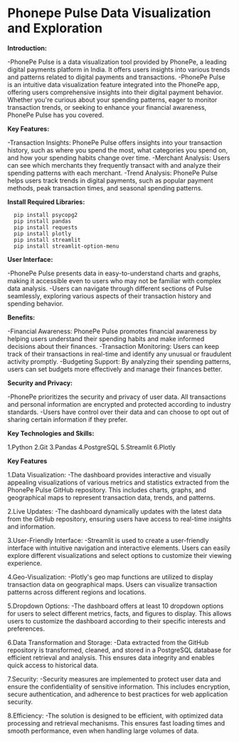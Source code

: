 # Phonepe Pulse Data Visualization and Exploration

**Introduction:**

-PhonePe Pulse is a data visualization tool provided by PhonePe, a leading digital payments platform in India. It offers users insights into various trends and patterns related to digital payments and transactions.
-PhonePe Pulse is an intuitive data visualization feature integrated into the PhonePe app, offering users comprehensive insights into their digital payment behavior. Whether you're curious about your spending patterns, eager to monitor transaction trends, or seeking to enhance your financial awareness, PhonePe Pulse has you covered.

**Key Features:**

-Transaction Insights: PhonePe Pulse offers insights into your transaction history, such as where you spend the most, what categories you spend on, and how your spending habits change over time.
-Merchant Analysis: Users can see which merchants they frequently transact with and analyze their spending patterns with each merchant.
-Trend Analysis: PhonePe Pulse helps users track trends in digital payments, such as popular payment methods, peak transaction times, and seasonal spending patterns.

**Install Required Libraries:**

      pip install psycopg2
      pip install pandas
      pip install requests
      pip install plotly
      pip install streamlit
      pip install streamlit-option-menu

**User Interface:**

-PhonePe Pulse presents data in easy-to-understand charts and graphs, making it accessible even to users who may not be familiar with complex data analysis.
-Users can navigate through different sections of Pulse seamlessly, exploring various aspects of their transaction history and spending behavior.

**Benefits:**

-Financial Awareness: PhonePe Pulse promotes financial awareness by helping users understand their spending habits and make informed decisions about their finances.
-Transaction Monitoring: Users can keep track of their transactions in real-time and identify any unusual or fraudulent activity promptly.
-Budgeting Support: By analyzing their spending patterns, users can set budgets more effectively and manage their finances better.

**Security and Privacy:**

-PhonePe prioritizes the security and privacy of user data. All transactions and personal information are encrypted and protected according to industry standards.
-Users have control over their data and can choose to opt out of sharing certain information if they prefer.

**Key Technologies and Skills:**

1.Python
2.Git
3.Pandas
4.PostgreSQL
5.Streamlit
6.Plotly

**Key Features**

1.Data Visualization: 
-The dashboard provides interactive and visually appealing visualizations of various metrics and statistics extracted from the PhonePe Pulse GitHub repository. This includes charts, graphs, and geographical maps to represent transaction data, trends, and patterns.

2.Live Updates: 
-The dashboard dynamically updates with the latest data from the GitHub repository, ensuring users have access to real-time insights and information.

3.User-Friendly Interface: 
-Streamlit is used to create a user-friendly interface with intuitive navigation and interactive elements. Users can easily explore different visualizations and select options to customize their viewing experience.

4.Geo-Visualization: 
-Plotly's geo map functions are utilized to display transaction data on geographical maps. Users can visualize transaction patterns across different regions and locations.

5.Dropdown Options: 
-The dashboard offers at least 10 dropdown options for users to select different metrics, facts, and figures to display. This allows users to customize the dashboard according to their specific interests and preferences.

6.Data Transformation and Storage: 
-Data extracted from the GitHub repository is transformed, cleaned, and stored in a PostgreSQL database for efficient retrieval and analysis. This ensures data integrity and enables quick access to historical data.

7.Security: 
-Security measures are implemented to protect user data and ensure the confidentiality of sensitive information. This includes encryption, secure authentication, and adherence to best practices for web application security.

8.Efficiency: 
-The solution is designed to be efficient, with optimized data processing and retrieval mechanisms. This ensures fast loading times and smooth performance, even when handling large volumes of data.
